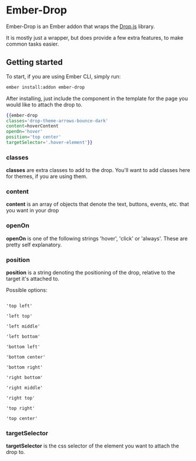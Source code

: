 # Ember-Drop

Ember-Drop is an Ember addon that wraps the [Drop.js](https://github.com/HubSpot/drop) library.

It is mostly just a wrapper, but does provide a few extra features, to make common tasks easier.

## Getting started

To start, if you are using Ember CLI, simply run:
```bash
ember install:addon ember-drop
```

After installing, just include the component in the template for the page you would like to attach the drop to.

```hbs
{{ember-drop
classes='drop-theme-arrows-bounce-dark'
content=hoverContent
openOn='hover'
position='top center'
targetSelector='.hover-element'}}
```

### classes
**classes** are extra classes to add to the drop. You'll want to add classes here for themes, if you are using them.

### content
**content** is an array of objects that denote the text, buttons, events, etc. that you want in your drop

### openOn
**openOn** is one of the following strings 'hover', 'click' or 'always'. These are pretty self explanatory.

### position
**position** is a string denoting the positioning of the drop, relative to the target it's attached to.

Possible options:
```

'top left'

'left top'

'left middle'

'left bottom'

'bottom left'

'bottom center'

'bottom right'

'right bottom'

'right middle'

'right top'

'top right'

'top center'

```

### targetSelector
**targetSelector** is the css selector of the element you want to attach the drop to.

